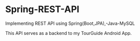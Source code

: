 # Spring-REST-API
Implementing REST API using Spring(Boot,JPA),-Java-MySQL

This API serves as a backend to my TourGuide Android App.
